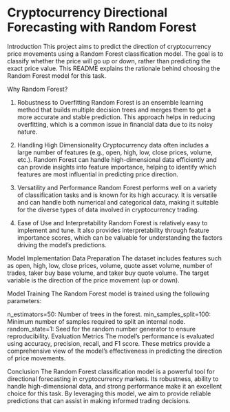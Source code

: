 # Cryptocurrency Directional Forecasting with Random Forest
Introduction
This project aims to predict the direction of cryptocurrency price movements using a Random Forest classification model. The goal is to classify whether the price will go up or down, rather than predicting the exact price value. This README explains the rationale behind choosing the Random Forest model for this task.

Why Random Forest?
1. Robustness to Overfitting
Random Forest is an ensemble learning method that builds multiple decision trees and merges them to get a more accurate and stable prediction. This approach helps in reducing overfitting, which is a common issue in financial data due to its noisy nature.

2. Handling High Dimensionality
Cryptocurrency data often includes a large number of features (e.g., open, high, low, close prices, volume, etc.). Random Forest can handle high-dimensional data efficiently and can provide insights into feature importance, helping to identify which features are most influential in predicting price direction.

3. Versatility and Performance
Random Forest performs well on a variety of classification tasks and is known for its high accuracy. It is versatile and can handle both numerical and categorical data, making it suitable for the diverse types of data involved in cryptocurrency trading.

4. Ease of Use and Interpretability
Random Forest is relatively easy to implement and tune. It also provides interpretability through feature importance scores, which can be valuable for understanding the factors driving the model’s predictions.

Model Implementation
Data Preparation
The dataset includes features such as open, high, low, close prices, volume, quote asset volume, number of trades, taker buy base volume, and taker buy quote volume. The target variable is the direction of the price movement (up or down).

Model Training
The Random Forest model is trained using the following parameters:

n_estimators=50: Number of trees in the forest.
min_samples_split=100: Minimum number of samples required to split an internal node.
random_state=1: Seed for the random number generator to ensure reproducibility.
Evaluation Metrics
The model’s performance is evaluated using accuracy, precision, recall, and F1 score. These metrics provide a comprehensive view of the model’s effectiveness in predicting the direction of price movements.

Conclusion
The Random Forest classification model is a powerful tool for directional forecasting in cryptocurrency markets. Its robustness, ability to handle high-dimensional data, and strong performance make it an excellent choice for this task. By leveraging this model, we aim to provide reliable predictions that can assist in making informed trading decisions.
